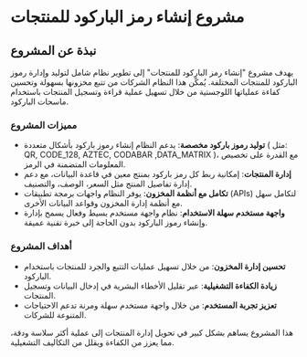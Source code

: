 # مشروع إنشاء رمز الباركود للمنتجات

## نبذة عن المشروع

يهدف مشروع "إنشاء رمز الباركود للمنتجات" إلى تطوير نظام شامل لتوليد وإدارة رموز الباركود للمنتجات المختلفة. يُمكّن هذا النظام الشركات من تتبع مخزونها بسهولة وتحسين كفاءة عملياتها اللوجستية من خلال تسهيل عملية قراءة وتسجيل المنتجات باستخدام ماسحات الباركود.

### مميزات المشروع

- **توليد رموز باركود مخصصة**: يدعم النظام إنشاء رموز باركود بأشكال متعددة ( مثل: QR, CODE_128, AZTEC, CODABAR ,DATA_MATRIX )، مع القدرة على تخصيص المعلومات المتضمنة في الرمز.
- **إدارة المنتجات**: إمكانية ربط كل رمز باركود بمنتج معين في قاعدة البيانات، مع دعم إدارة تفاصيل المنتج مثل السعر، الوصف، والتصنيف.
- **تكامل مع أنظمة المخزون**: يوفر النظام واجهات برمجة تطبيقات (APIs) لتكامل سهل مع أنظمة إدارة المخزون وقواعد البيانات الأخرى.
- **واجهة مستخدم سهلة الاستخدام**: نظام واجهة مستخدم بسيط وفعال يسمح بإدارة وإنشاء رموز الباركود بدون الحاجة إلى خبرة تقنية عميقة.

### أهداف المشروع

- **تحسين إدارة المخزون**: من خلال تسهيل عمليات التتبع والجرد للمنتجات باستخدام الباركود.
- **زيادة الكفاءة التشغيلية**: عبر تقليل الأخطاء البشرية في إدخال البيانات وتسجيل المنتجات.
- **تعزيز تجربة المستخدم**: من خلال واجهة مستخدم سهلة ومرنة تدعم الاحتياجات المتنوعة للشركات.

هذا المشروع يساهم بشكل كبير في تحويل إدارة المنتجات إلى عملية أكثر سلاسة ودقة، مما يعزز من الكفاءة ويقلل من التكاليف التشغيلية.
